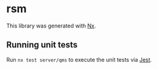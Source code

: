 # rsm

This library was generated with [Nx](https://nx.dev).

## Running unit tests

Run `nx test server/qms` to execute the unit tests via [Jest](https://jestjs.io).
